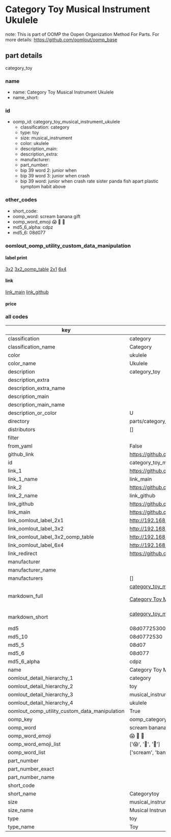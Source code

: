 # Category Toy Musical Instrument Ukulele  

note: This is part of OOMP the Oopen Organization Method For Parts. For more details: https://github.com/oomlout/oomp_base

##  part details
  



category_toy



### name
* name: Category Toy Musical Instrument Ukulele
* name_short: 
### id
* oomp_id: category_toy_musical_instrument_ukulele
  * classification: category
  * type: toy
  * size: musical_instrument
  * color: ukulele
  * description_main: 
  * description_extra: 
  * manufacturer: 
  * part_number: 
  * bip 39 word 2: junior when
  * bip 39 word 3: junior when crash
  * bip 39 word: junior when crash rate sister panda fish apart plastic symptom habit above

### other_codes
* short_code: 
* oomp_word: scream banana gift
* oomp_word_emoji :scream: :banana: :gift:
* md5_6_alpha: cdpz
* md5_6: 08d077






### oomlout_oomp_utility_custom_data_manipulation
#### label print
[3x2](http://192.168.1.245:1112/?label=oomp%20cdpz)
[3x2_oomp_table](http://192.168.1.108:1112/?label=oomp%20cdpz)
[2x1](http://192.168.1.242:1112/?label=oomp%20cdpz)
[6x4](http://192.168.1.55:1112/?label=oomp%20cdpz)    

#### link

[link_main](https://github.com/oomlout/oomlout_oomp_version_1_messy/tree/main/parts/category_toy_musical_instrument_ukulele) [link_github](https://github.com/oomlout/oomlout_oomp_version_1_messy/tree/main/parts/category_toy_musical_instrument_ukulele)                             

#### price







### all codes 
| key | value |  
| --- | --- |  
| classification | category |  
| classification_name | Category |  
| color | ukulele |  
| color_name | Ukulele |  
| description | category_toy |  
| description_extra |  |  
| description_extra_name |  |  
| description_main |  |  
| description_main_name |  |  
| description_or_color | U  |  
| directory | parts/category_toy_musical_instrument_ukulele |  
| distributors | [] |  
| filter |  |  
| from_yaml | False |  
| github_link | https://github.com/oomlout/oomlout_oomp_part_src/tree/main/parts/category_toy_musical_instrument_ukulele |  
| id | category_toy_musical_instrument_ukulele |  
| link_1 | https://github.com/oomlout/oomlout_oomp_version_1_messy/tree/main/parts/category_toy_musical_instrument_ukulele |  
| link_1_name | link_main |  
| link_2 | https://github.com/oomlout/oomlout_oomp_version_1_messy/tree/main/parts/category_toy_musical_instrument_ukulele |  
| link_2_name | link_github |  
| link_github | https://github.com/oomlout/oomlout_oomp_version_1_messy/tree/main/parts/category_toy_musical_instrument_ukulele |  
| link_main | https://github.com/oomlout/oomlout_oomp_version_1_messy/tree/main/parts/category_toy_musical_instrument_ukulele |  
| link_oomlout_label_2x1 | http://192.168.1.242:1112/?label=oomp%20cdpz |  
| link_oomlout_label_3x2 | http://192.168.1.245:1112/?label=oomp%20cdpz |  
| link_oomlout_label_3x2_oomp_table | http://192.168.1.108:1112/?label=oomp%20cdpz |  
| link_oomlout_label_6x4 | http://192.168.1.55:1112/?label=oomp%20cdpz |  
| link_redirect | https://github.com/oomlout/oomlout_oomp_version_1_messy/tree/main/parts/category_toy_musical_instrument_ukulele |  
| manufacturer |  |  
| manufacturer_name |  |  
| manufacturers | [] |  
| markdown_full | [category_toy_musical_instrument_ukulele](none)<br>[](none)<br>[Category Toy Musical Instrument Ukulele](none)<br><br> |  
| markdown_short | [category_toy_musical_instrument_ukulele](none)<br><br> |  
| md5 | 08d07725300a4af67de4cb2264fe8bc9 |  
| md5_10 | 08d0772530 |  
| md5_5 | 08d07 |  
| md5_6 | 08d077 |  
| md5_6_alpha | cdpz |  
| name | Category Toy Musical Instrument Ukulele |  
| oomlout_detail_hierarchy_1 | category |  
| oomlout_detail_hierarchy_2 | toy |  
| oomlout_detail_hierarchy_3 | musical_instrument |  
| oomlout_detail_hierarchy_4 | ukulele |  
| oomlout_oomp_utility_custom_data_manipulation | True |  
| oomp_key | oomp_category_toy_musical_instrument_ukulele |  
| oomp_word | scream banana gift |  
| oomp_word_emoji | :scream: :banana: :gift: |  
| oomp_word_emoji_list | [':scream:', ':banana:', ':gift:'] |  
| oomp_word_list | ['scream', 'banana', 'gift'] |  
| part_number |  |  
| part_number_exact |  |  
| part_number_name |  |  
| short_code |  |  
| short_name | Categorytoy |  
| size | musical_instrument |  
| size_name | Musical Instrument |  
| type | toy |  
| type_name | Toy |  
